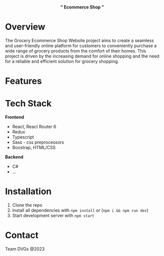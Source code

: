 <center>

**" Ecommerce Shop "**
</center>



# Overview
The Grocery Ecommerce Shop Website project aims to create a seamless and user-friendly online platform for customers to conveniently purchase a wide range of grocery products from the comfort of their homes. This project is driven by the increasing demand for online shopping and the need for a reliable and efficient solution for grocery shopping.

# Features 



# Tech Stack
**Frontend**
* React, React Router 6
* Redux
* Typescript
* Sass - css preprocessors
* Boostrap, HTML/CSS

**Backend**
* C#
* ...


# Installation 
1. Clone the repo
2. Install all dependencies with `npm install` or (`npm i && npm run dev`)
3. Start development server with `npm start`

# Contact 
Team DVGs @2023